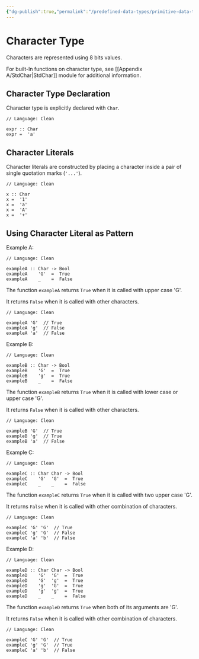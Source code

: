 ```yaml
---
{"dg-publish":true,"permalink":"/predefined-data-types/primitive-data-types/character-type/","created":"2023-07-03T09:26:33.060+02:00","updated":"2023-07-12T10:44:52.840+02:00"}
---
```



# Character Type

Characters are represented using 8 bits values.

For built-In functions on character type, see [[Appendix A/StdChar\|StdChar]] module for additional information.

## Character Type Declaration

Character type is explicitly declared with `Char`.

```Clean
// Language: Clean

expr :: Char
expr =  'a'
```

## Character Literals

Character literals are constructed by placing a character inside a pair of single quotation marks (`'...'`).

```Clean
// Language: Clean

x :: Char
x =  '1'
x =  'a'
x =  'A'
x =  '+'
```

## Using Character Literal as Pattern

Example A:

```Clean
// Language: Clean

exampleA :: Char -> Bool
exampleA    'G'  =  True
exampleA    _    =  False
```

The function `exampleA` returns `True` when it is called with upper case 'G'.

It returns `False` when it is called with other characters.

```Clean
// Language: Clean

exampleA 'G'  // True
exampleA 'g'  // False
exampleA 'a'  // False
```

Example B:

```Clean
// Language: Clean

exampleB :: Char -> Bool
exampleB    'G'  =  True
exampleB    'g'  =  True
exampleB    _    =  False
```

The function `exampleB` returns `True` when it is called with lower case or upper case 'G'.

It returns `False` when it is called with other characters.

```Clean
// Language: Clean

exampleB 'G'  // True
exampleB 'g'  // True
exampleB 'a'  // False
```

Example C:

```Clean
// Language: Clean

exampleC :: Char Char -> Bool
exampleC    'G'  'G'  =  True
exampleC    _    _    =  False
```

The function `exampleC` returns `True` when it is called with two upper case 'G'.

It returns `False` when it is called with other combination of characters.

```Clean
// Language: Clean

exampleC 'G' 'G'  // True
exampleC 'g' 'G'  // False
exampleC 'a' 'b'  // False
```

Example D:

```Clean
// Language: Clean

exampleD :: Char Char -> Bool
exampleD    'G'  'G'  =  True
exampleD    'G'  'g'  =  True
exampleD    'g'  'G'  =  True
exampleD    'g'  'g'  =  True
exampleD    _    _    =  False
```

The function `exampleD` returns `True` when both of its arguments are 'G'.

It returns `False` when it is called with other combination of characters.

```Clean
// Language: Clean

exampleC 'G' 'G'  // True
exampleC 'g' 'G'  // True
exampleC 'a' 'b'  // False
```